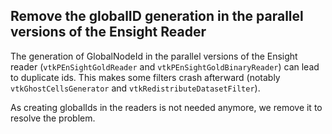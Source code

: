 ## Remove the globalID generation in the parallel versions of the Ensight Reader

The generation of GlobalNodeId in the parallel versions of the Ensight reader (`vtkPEnSightGoldReader` and `vtkPEnSightGoldBinaryReader`)
can lead to duplicate ids. This makes some filters crash afterward (notably `vtkGhostCellsGenerator` and `vtkRedistributeDatasetFilter`).

As creating globalIds in the readers is not needed anymore, we remove it to resolve the problem.
